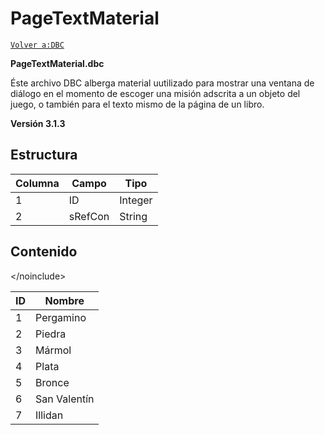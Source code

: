 # PageTextMaterial

[`Volver a:DBC`](dbc-index.md)

**PageTextMaterial.dbc**

Éste archivo DBC alberga material uutilizado para mostrar una ventana de diálogo en el momento de escoger una misión adscrita a un objeto del juego, o también para el texto mismo de la página de un libro.

**Versión 3.1.3**

## Estructura

| Columna | Campo   | Tipo    |
|---------|---------|---------|
| 1       | ID      | Integer |
| 2       | sRefCon | String  |

## **Contenido**

&lt;/noinclude&gt;

| ID | Nombre       |
|----|--------------|
| 1  | Pergamino    |
| 2  | Piedra       |
| 3  | Mármol       |
| 4  | Plata        |
| 5  | Bronce       |
| 6  | San Valentín |
| 7  | Illidan      |

